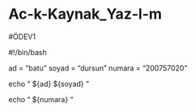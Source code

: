 # Ac-k-Kaynak_Yaz-l-m
#ÖDEV1

#!/bin/bash

ad = “batu”
soyad = “dursun”
numara =  “200757020”

echo “  ${ad}  ${soyad} ”

echo “  ${numara} “
